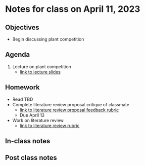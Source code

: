 # Notes for class on April 11, 2023

## Objectives
- Begin discussing plant competition

## Agenda
1. Lecture on plant competition
	- [link to lecture slides](../lecture_slides/slides_04.11.2023.pdf)

## Homework
- Read TBD
- Complete literature review proposal critique of classmate
	- [link to literature review proposal feedback rubric](../rubrics/review_proposal_feedback_rubric.md)
	- Due April 13
- Work on literature review
	- [link to literature review rubric](../rubrics/review_rubric.md)

## In-class notes

## Post class notes